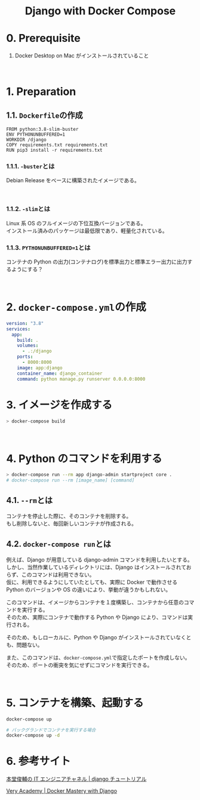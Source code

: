 <h1 align=center>Django with Docker Compose</h1>

# 0. Prerequisite

1. Docker Desktop on Mac がインストールされていること

<br>

# 1. Preparation

## 1.1. `Dockerfile`の作成

```docker
FROM python:3.8-slim-buster
ENV PYTHONUNBUFFERED=1
WORKDIR /django
COPY requirements.txt requirements.txt
RUN pip3 install -r requirements.txt
```

### 1.1.1. `-buster`とは

Debian Release をベースに構築されたイメージである。

<br>

### 1.1.2. `-slim`とは

Linux 系 OS のフルイメージの下位互換バージョンである。  
インストール済みのパッケージは最低限であり、軽量化されている。

### 1.1.3. `PYTHONUNBUFFERED=1`とは

コンテナの Python の出力(コンテナログ)を標準出力と標準エラー出力に出力するようにする？

<br>

# 2. `docker-compose.yml`の作成

```yml
version: "3.8"
services:
  app:
    build: .
    volumes:
      - .:/django
    ports:
      - 8000:8000
    image: app:django
    container_name: django_container
    command: python manage.py runserver 0.0.0.0:8000
```

# 3. イメージを作成する

```bash
> docker-compose build
```

<br>

# 4. Python のコマンドを利用する

```bash
> docker-compose run --rm app django-admin startproject core .
# docker-compose run --rm [image_name] [command]
```

## 4.1. `--rm`とは

コンテナを停止した際に、そのコンテナを削除する。  
もし削除しないと、毎回新しいコンテナが作成される。

## 4.2. `docker-compose run`とは

例えば、Django が用意している django-admin コマンドを利用したいとする。  
しかし、当然作業しているディレクトリには、Django はインストールされておらず、このコマンドは利用できない。  
仮に、利用できるようにしていたとしても、実際に Docker で動作させる Python のバージョンや OS の違いにより、挙動が違うかもしれない。

このコマンドは、イメージからコンテナを１度構築し、コンテナから任意のコマンドを実行する。  
そのため、実際にコンテナで動作する Python や Django により、コマンドは実行される。

そのため、もしローカルに、Python や Django がインストールされていなくとも、問題ない。

また、このコマンドは、`docker-compose.yml`で指定したポートを作成しない。  
そのため、ポートの衝突を気にせずにコマンドを実行できる。

<br>

# 5. コンテナを構築、起動する

```bash
docker-compose up

# バックグランドでコンテナを実行する場合
docker-compose up -d
```

# 6. 参考サイト

[本堂俊輔の IT エンジニアチャネル | django チュートリアル](https://www.youtube.com/watch?v=nS41IkL13QE&list=PLuCS8p0T7ozK4Ne1e5eAVG2R5Gbs1naix&ab_channel=%E6%9C%AC%E5%A0%82%E4%BF%8A%E8%BC%94%E3%81%AEIT%E3%82%A8%E3%83%B3%E3%82%B8%E3%83%8B%E3%82%A2%E3%83%81%E3%83%A3%E3%83%B3%E3%83%8D%E3%83%AB)

[Very Academy | Docker Mastery with Django](https://www.youtube.com/watch?v=W5Ov0H7E_o4&list=PLOLrQ9Pn6cazCfL7v4CdaykNoWMQymM_C&ab_channel=VeryAcademy)
